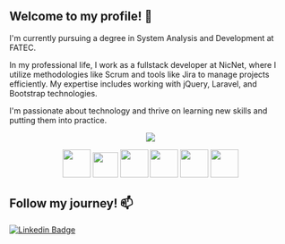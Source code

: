 ## Welcome to my profile! 👋

I'm currently pursuing a degree in System Analysis and Development at FATEC.

In my professional life, I work as a fullstack developer at NicNet, where I utilize methodologies like Scrum and tools like Jira to manage projects efficiently. My expertise includes working with jQuery, Laravel, and Bootstrap technologies. 

I'm passionate about technology and thrive on learning new skills and putting them into practice.

<p align="center"> <img src="https://github-readme-stats.vercel.app/api?username=Antonio-pf&count_private=true&show_icons=true&theme=radical" /> </p>


<p align="center">
  <img src="https://user-images.githubusercontent.com/25181517/183898054-b3d693d4-dafb-4808-a509-bab54cf5de34.png" width='50px'/>
  <img src="https://user-images.githubusercontent.com/25181517/117447155-6a868a00-af3d-11eb-9cfe-245df15c9f3f.png" width='45px'/>
  <img src="https://user-images.githubusercontent.com/25181517/192108372-f71d70ac-7ae6-4c0d-8395-51d8870c2ef0.png" width='50px'/>
  <img src="https://github.com/marwin1991/profile-technology-icons/assets/76662862/dbbc299a-8356-45e4-9d2e-a6c21b4569cf" width='50px'/>
  <img src="https://github.com/marwin1991/profile-technology-icons/assets/25181517/afcf1c98-544e-41fb-bf44-edba5e62809a" width='50px'>
  <img src="https://user-images.githubusercontent.com/25181517/183423507-c056a6f9-1ba8-4312-a350-19bcbc5a8697.png" width='50px'>
    
</p>

## Follow my journey! 📫

[![Linkedin Badge](https://img.shields.io/badge/-LinkedIn-blue?style=flat-square&logo=Linkedin&logoColor=white&link=https://www.linkedin.com/in/ant%C3%B4nio-pires-felipe-9844ab160/)](https://www.linkedin.com/in/ant%C3%B4nio-pires-felipe-9844ab160/)
